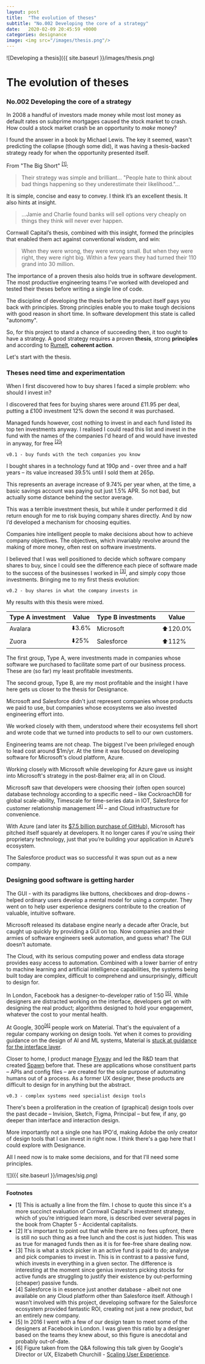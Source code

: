 ```yaml
---
layout: post
title:  "The evolution of theses"
subtitle: "No.002 Developing the core of a strategy"
date:   2020-02-09 20:45:59 +0000
categories: designance
image: <img src="/images/thesis.png"/> 
---
```


![Developing a thesis]({{ site.baseurl }}/images/thesis.png)

# The evolution of theses
### No.002 Developing the core of a strategy

In 2008 a handful of investors made money while most lost money as default rates on subprime mortgages caused the stock market to crash. How could a stock market crash be an opportunity to _make_ money? 

I found the answer in a book by Michael Lewis. The key it seemed, wasn't predicting the collapse (though some did), it was having a thesis-backed strategy ready for when the opportunity presented itself. 

From "The Big Short" <sup><a href="#footnotes">[1]</a></sup>:

> Their strategy was simple and brilliant... "People hate to think about bad things happening so they underestimate their likelihood."... 

It is simple, concise and easy to convey. I think it’s an excellent thesis. It also hints at insight.

> ...Jamie and Charlie found banks will sell options very cheaply on things they think will never ever happen. 

Cornwall Capital’s thesis, combined with this insight, formed the principles that enabled them act against conventional wisdom, and win:

> When they were wrong, they were wrong small. But when they were right, they were right big. Within a few years they had turned their 110 grand into 30 million.

The importance of a proven thesis also holds true in software development. The most productive engineering teams I’ve worked with developed and tested their theses before writing a single line of code. 

The discipline of developing the thesis before the product itself pays you back with principles. Strong principles enable you to make tough decisions with good reason in short time. In software development this state is called "autonomy". 

So, for this project to stand a chance of succeeding then, it too ought to have a strategy. A good strategy requires a proven **thesis**, strong **principles** and according to [Rumelt](http://goodbadstrategy.com/about-the-book/), **coherent action**.  

Let's start with the thesis.

### Theses need time and experimentation

When I first discovered how to buy shares I faced a simple problem: who should I invest in? 

I discovered that fees for buying shares were around £11.95 per deal, putting a £100 investment 12% down the second it was purchased. 

Managed funds however, cost nothing to invest in and each fund listed its top ten investments anyway. I realised I could read this list and invest in the fund with the names of the companies I'd heard of and would have invested in anyway, for free <sup><a href="#footnotes">[2]</a></sup>! 

`v0.1 - buy funds with the tech companies you know`

I bought shares in a technology fund at 190p and - over three and a half years – its value increased 39.5% until I sold them at 265p. 

This represents an average increase of 9.74% per year when, at the time, a basic savings account was paying out just 1.5% APR. So not bad, but actually some distance behind the sector average. 

This was a terrible investment thesis, but while it under performed it did return enough for me to risk buying company shares directly. And by now I’d developed a mechanism for choosing equities.

Companies hire intelligent people to make decisions about how to achieve company objectives. The objectives, which invariably revolve around the making of more money, often rest on software investments.

I believed that I was well positioned to decide which software company shares to buy, since I could see the difference each piece of software made to the success of the businesses I worked in <sup><a href="#footnotes">[3]</a></sup>, and simply copy those investments. Bringing me to my first thesis evolution: 

`v0.2 - buy shares in what the company invests in`

My results with this thesis were mixed. 

| Type A investment | Value | Type B investments | Value |
|-------|-------------|-----------|----------|
| Avalara  |   ⬇️3.6%  | Microsoft  |⬆️120.0%   |
| Zuora     |   ⬇️25%  | Salesforce  | ⬆️112%   | 

The first group, Type A, were investments made in companies whose software we purchased to facilitate some part of our business process. These are (so far) my least profitable investments.

The second group, Type B, are my most profitable and the insight I have here gets us closer to the thesis for Designance. 

Microsoft and Salesforce didn't just represent companies whose products we paid to use, but companies whose ecosystems we also invested engineering effort into. 

We worked closely with them, understood where their ecosystems fell short and wrote code that we turned into products to sell to our own customers. 

Engineering teams are not cheap. The biggest I've been privileged enough to lead cost around $1m/yr. At the time it was focused on developing software for Microsoft's cloud platform, Azure. 

Working closely with Microsoft while developing for Azure gave us insight into Microsoft's strategy in the post-Balmer era; all in on Cloud. 

Microsoft saw that developers were choosing their (often open source) database technology according to a specific need – like CockroachDB for global scale-ability, Timescale for time-series data in IOT, Salesforce for customer relationship management <sup><a href="#footnotes">[4]</a></sup> – and Cloud infrastructure for convenience. 

With Azure (and later its [$7.5 billion purchase of GitHub](https://techcrunch.com/2018/06/04/microsoft-has-acquired-github-for-7-5b-in-microsoft-stock/)), Microsoft has pitched itself squarely at developers. It no longer cares if you're using their proprietary technology, just that you’re building your application in Azure’s ecosystem.

The Salesforce product was so successful it was spun out as a new company.

### Designing good software is getting harder

The GUI - with its paradigms like buttons, checkboxes and drop-downs - helped ordinary users develop a mental model for using a computer. They went on to help user experience designers contribute to the creation of valuable, intuitive software. 

Microsoft released its database engine nearly a decade after Oracle, but caught up quickly by providing a GUI on top. Now companies and their armies of software engineers seek automation, and guess what? The GUI doesn’t automate. 

The Cloud, with its serious computing power and endless data storage provides easy access to automation. Combined with a lower barrier of entry to machine learning and artificial intelligence capabilities, the systems being built today are complex, difficult to comprehend and unsurprisingly, difficult to design for.

In London, Facebook has a designer-to-developer ratio of 1:50 <sup><a href="#footnotes">[5]</a></sup>. While designers are distracted working on the interface, developers get on with designing the real product; algorithms designed to hold your engagement, whatever the cost to your mental health.

At Google, 300<sup><a href="#footnotes">[6]</a></sup> people work on Material. That's the equivalent of a regular company working on design tools. Yet when it comes to providing guidance on the design of AI and ML systems, Material is [stuck at guidance for the interface layer](https://material.io/collections/machine-learning/object-detection-live-camera.html#usage). 

Closer to home, I product manage [Flyway](https://flywaydb.org/) and led the R&D team that created [Spawn](https://spawn.cc/) before that. These are applications whose constituent parts – APIs and config files – are created for the sole purpose of automating humans out of a process. As a former UX designer, these products are difficult to design for in anything but the abstract. 

`v0.3 - complex systems need specialist design tools`

There's been a proliferation in the creation of (graphical) design tools over the past decade – Invision, Sketch, Figma, Principal – but few, if any, go deeper than interface and interaction design.

More importantly not a single one has IPO'd, making Adobe the only creator of design tools that I can invest in right now. I think there's a gap here that I could explore with Designance.

All I need now is to make some decisions, and for that I'll need some principles.

![]({{ site.baseurl }}/images/sig.png)
<a name="footnotes"></a>
<hr/>

**Footnotes**

+ [1] This is actually a line from the film. I chose to quote this since it's a more succinct evaluation of Cornwall Capital's investment strategy, which of you’re intrigued learn more, is described over several pages in the book from Chapter 5 - Accidental capitalists.
+ [2] It's important to point out that while there are no fees upfront, there is still no such thing as a free lunch and the cost is just hidden. This was as true for managed funds then as it is for fee-free share dealing now.
+ [3] This is what a stock picker in an active fund is paid to do; analyse and pick companies to invest in. This is in contrast to a passive fund, which invests in everything in a given sector. The difference is interesting at the moment since genius investors picking stocks for active funds are struggling to justify their existence by out-performing (cheaper) passive funds. 
+ [4] Salesforce is in essence just another database - albeit not one available on any Cloud platform other than Salesforce itself. Although I wasn’t involved with this project, developing software for the Salesforce ecosystem provided fantastic ROI, creating not just a new product,  but an entirely new company.
+ [5] In 2016 I went with a few of our design team to meet some of the designers at Facebook in London. I was given this ratio by a designer based on the teams they knew about, so this figure is anecdotal and probably out-of-date.
+ [6] Figure taken from the Q&A following this talk given by Google's Director or UX, Elizabeth Churchill - [Scaling User Experience](https://www.youtube.com/watch?v=8Q616WcyTjU).   